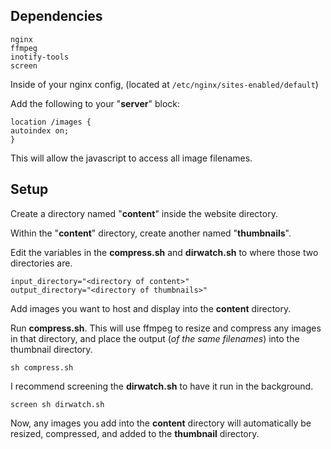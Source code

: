 ## Dependencies

```
nginx
ffmpeg
inotify-tools
screen
```

Inside of your nginx config, (located at ```/etc/nginx/sites-enabled/default```)

Add the following to your "**server**" block:
```
location /images {
autoindex on;
}
```

This will allow the javascript to access all image filenames.

## Setup

Create a directory named "**content**" inside the website directory.

Within the "**content**" directory, create another named "**thumbnails**".

Edit the variables in the **compress.sh** and **dirwatch.sh** to where those two directories are.

```
input_directory="<directory of content>"
output_directory="<directory of thumbnails>"
```

Add images you want to host and display into the **content** directory.

Run **compress.sh**. This will use ffmpeg to resize and compress any images in that directory, and place the output (*of the same filenames*) into the thumbnail directory.

```sh compress.sh```

I recommend screening the **dirwatch.sh** to have it run in the background. 

```screen sh dirwatch.sh```

Now, any images you add into the **content** directory will automatically be resized, compressed, and added to the **thumbnail** directory.
